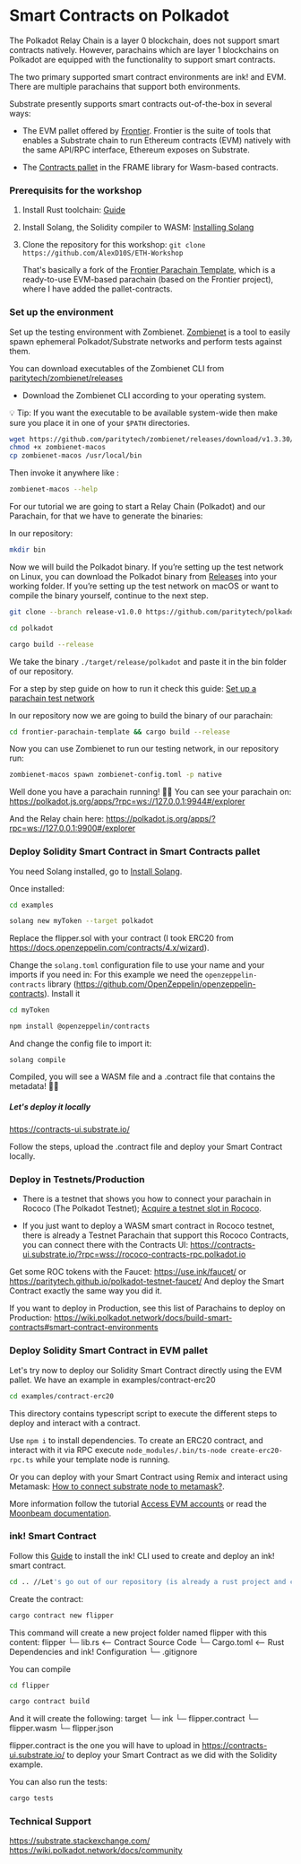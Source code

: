 # Smart Contracts on Polkadot

The Polkadot Relay Chain is a layer 0 blockchain, does not support smart contracts natively. However, parachains which are layer 1 blockchains on Polkadot are equipped with the functionality to support smart contracts.

The two primary supported smart contract environments are ink! and EVM. There are multiple parachains that support both environments.

Substrate presently supports smart contracts out-of-the-box in several ways:

- The EVM pallet offered by [Frontier]([Frontier](https://github.com/paritytech/frontier)). Frontier is the suite of tools that enables a Substrate chain to run Ethereum contracts (EVM) natively with the same API/RPC interface, Ethereum exposes on Substrate.

- The [Contracts pallet](https://github.com/paritytech/substrate/blob/master/frame/contracts/) in the FRAME library for Wasm-based contracts.

### Prerequisits for the workshop
1. Install Rust toolchain: [Guide](https://docs.substrate.io/install/rust-toolchain/) 

2. Install Solang, the Solidity compiler to WASM: [Installing Solang](https://solang.readthedocs.io/en/v0.3.2/installing.html)

2. Clone the repository for this workshop:
`git clone https://github.com/AlexD10S/ETH-Workshop`

    That's basically a fork of the [Frontier Parachain Template](https://github.com/paritytech/frontier-parachain-template), which is a ready-to-use EVM-based parachain (based on the Frontier project), where I have added the pallet-contracts.


### Set up the environment
Set up the testing environment with Zombienet. [Zombienet](https://github.com/paritytech/zombienet) is a tool to easily spawn ephemeral Polkadot/Substrate networks and perform tests against them.

You can download executables of the Zombienet CLI from [paritytech/zombienet/releases](https://github.com/paritytech/zombienet/releases)


- Download the Zombienet CLI according to your operating system.

 💡 Tip: If you want the executable to be available system-wide then make sure you place it in one of your `$PATH` directories.
```sh
wget https://github.com/paritytech/zombienet/releases/download/v1.3.30/zombienet-macos
chmod +x zombienet-macos 
cp zombienet-macos /usr/local/bin
```
Then invoke it anywhere like :
```sh 
zombienet-macos --help
```

For our tutorial we are going to start a Relay Chain (Polkadot) and our Parachain, for that we have to generate the binaries:

In our repository:
```sh 
mkdir bin
```

Now we will build the Polkadot binary. If you’re setting up the test network on Linux, you can download the Polkadot binary from [Releases](https://github.com/paritytech/polkadot/releases) into your working folder. If you’re setting up the test network on macOS or want to compile the binary yourself, continue to the next step.
```sh 
git clone --branch release-v1.0.0 https://github.com/paritytech/polkadot.git

cd polkadot

cargo build --release
```

We take the binary `./target/release/polkadot` and paste it in the bin folder of our repository.

For a step by step guide on how to run it check this guide: [Set up a parachain test network](https://docs.substrate.io/test/set-up-a-test-network/)


In our repository now we are going to build the binary of our parachain: 
```sh 
cd frontier-parachain-template && cargo build --release
```

Now you can use Zombienet to run our testing network, in our repository run:
```sh 
zombienet-macos spawn zombienet-config.toml -p native
```

Well done you have a parachain running! 🍻🍻
You can see your parachain on:
https://polkadot.js.org/apps/?rpc=ws://127.0.0.1:9944#/explorer 

And the Relay chain here: https://polkadot.js.org/apps/?rpc=ws://127.0.0.1:9900#/explorer 


### Deploy Solidity Smart Contract in Smart Contracts pallet

You need Solang installed, go to [Install Solang](https://solang.readthedocs.io/en/v0.3.2/installing.html).

Once installed:
```sh 
cd examples

solang new myToken --target polkadot
```

Replace the flipper.sol with your contract (I took ERC20 from https://docs.openzeppelin.com/contracts/4.x/wizard).

Change the `solang.toml` configuration file to use your name and your imports if you need in:
For this example we need the `openzeppelin-contracts` library (https://github.com/OpenZeppelin/openzeppelin-contracts).
Install it
```sh 
cd myToken

npm install @openzeppelin/contracts
```
And change the config file to import it:
``` 
solang compile
```

Compiled, you will see a WASM file and a .contract file that contains the metadata! 🍻🍻

##### Let's deploy it locally

https://contracts-ui.substrate.io/

Follow the steps, upload the .contract file and deploy your Smart Contract locally.


### Deploy in Testnets/Production
- There is a testnet that shows you how to connect your parachain in Rococo (The Polkadot Testnet); [Acquire a testnet slot in Rococo](https://docs.substrate.io/tutorials/build-a-parachain/acquire-a-testnet-slot/).

- If you just want to deploy a WASM smart contract in Rococo testnet, there is already a Testnet Parachain that support this
Rococo Contracts, you can connect there with the Contracts UI: https://contracts-ui.substrate.io/?rpc=wss://rococo-contracts-rpc.polkadot.io

Get some ROC tokens with the Faucet: https://use.ink/faucet/ or https://paritytech.github.io/polkadot-testnet-faucet/ 
And deploy the Smart Contract exactly the same way you did it.



If you want to deploy in Production, see this list of Parachains to deploy on Production:
https://wiki.polkadot.network/docs/build-smart-contracts#smart-contract-environments


### Deploy Solidity Smart Contract in EVM pallet
Let's try now to deploy our Solidity Smart Contract directly using the EVM pallet.
We have an example in examples/contract-erc20
```sh 
cd examples/contract-erc20
```

This directory contains typescript script to execute the different steps to deploy and interact with a contract.

Use `npm i` to install dependencies. To create an ERC20 contract, and interact with it via RPC
execute `node_modules/.bin/ts-node create-erc20-rpc.ts` while your
template node is running.

Or you can deploy with your Smart Contract using Remix and interact using Metamask: [How to connect substrate node to metamask?](https://substrate.stackexchange.com/questions/5473/how-to-connect-substrate-node-to-metamask).

More information follow the tutorial [Access EVM accounts](https://docs.substrate.io/tutorials/integrate-with-tools/access-evm-accounts/) or read the [Moonbeam documentation](https://docs.moonbeam.network/learn/features/eth-compatibility/).

### ink! Smart Contract
Follow this [Guide](https://use.ink/getting-started/setup) to install the ink! CLI used to create and deploy an ink! smart contract.

```sh 
cd .. //Let's go out of our repository (is already a rust project and can interfer with our dependencies)
```

Create the contract:
```sh 
cargo contract new flipper
```

This command will create a new project folder named flipper with this content:
flipper
  └─ lib.rs                <-- Contract Source Code
  └─ Cargo.toml            <-- Rust Dependencies and ink! Configuration
  └─ .gitignore

You can compile
```sh 
cd flipper

cargo contract build
``` 
And it will create the following:
target
  └─ ink
    └─ flipper.contract
    └─ flipper.wasm
    └─ flipper.json

flipper.contract is the one you will have to upload in https://contracts-ui.substrate.io/ to deploy your Smart Contract as we did with the Solidity example.

You can also run the tests:
```sh 
cargo tests
```
### Technical Support
https://substrate.stackexchange.com/
https://wiki.polkadot.network/docs/community